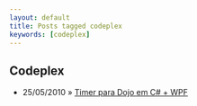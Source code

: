 ```yaml
---
layout: default
title: Posts tagged codeplex
keywords: [codeplex]
---
```

<h2 class="category">Codeplex</h2>
<ul class="posts">
<li>
<p>
<span class="date">25/05/2010</span> &raquo;
<a href="/blog/timer-para-dojo-em-c-wpf">Timer para Dojo em C# + WPF</a>
</p>
</li>
</ul>
